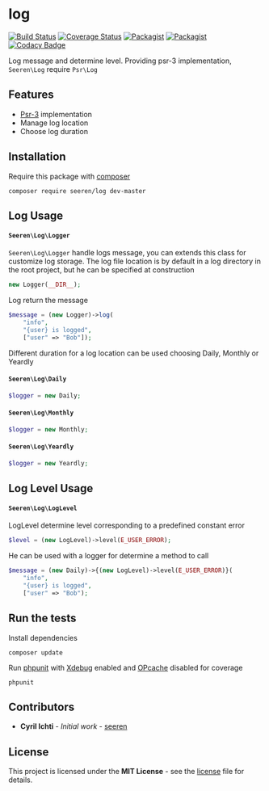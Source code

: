 # log
[![Build Status](https://travis-ci.org/seeren/log.svg?branch=master)](https://travis-ci.org/seeren/log) [![Coverage Status](https://coveralls.io/repos/github/seeren/log/badge.svg?branch=master)](https://coveralls.io/github/seeren/log?branch=master) [![Packagist](https://img.shields.io/packagist/dt/seeren/log.svg)](https://packagist.org/packages/seeren/log/stats) [![Packagist](https://img.shields.io/packagist/v/seeren/log.svg)](https://packagist.org/packages/seeren/log) [![Codacy Badge](https://api.codacy.com/project/badge/Grade/79594fda319241f787ac5342cb0a1836)](https://www.codacy.com/app/seeren/log?utm_source=github.com&amp;utm_medium=referral&amp;utm_content=seeren/log&amp;utm_campaign=Badge_Grade)

Log message and determine level. Providing psr-3 implementation, `Seeren\Log` require `Psr\Log`

## Features
* [Psr-3](http://www.php-fig.org/psr/psr-3/) implementation
* Manage log location
* Choose log  duration

## Installation
Require this package with [composer](https://getcomposer.org/)
```
composer require seeren/log dev-master
```

## Log Usage

#### `Seeren\Log\Logger`
`Seeren\Log\Logger` handle logs message, you can extends this class for customize log storage.
The log file location is by default in a log directory in the root project, but he can be specified at construction
```php
new Logger(__DIR__);
```
Log return the message
```php
$message = (new Logger)->log(
    "info",
    "{user} is logged",
    ["user" => "Bob"]);
```
Different duration for a log location can be used choosing Daily, Monthly or Yeardly

#### `Seeren\Log\Daily`
```php
$logger = new Daily;
```

#### `Seeren\Log\Monthly`
```php
$logger = new Monthly;
```
#### `Seeren\Log\Yeardly`
```php
$logger = new Yeardly;
```
## Log Level Usage

#### `Seeren\Log\LogLevel`
LogLevel determine level corresponding to a predefined constant error
```php
$level = (new LogLevel)->level(E_USER_ERROR);
```
He can be used with a logger for determine a method to call
```php
$message = (new Daily)->{(new LogLevel)->level(E_USER_ERROR)}(
    "info",
    "{user} is logged",
    ["user" => "Bob");
```

## Run the tests
Install dependencies
```
composer update
```
Run [phpunit](https://phpunit.de/) with [Xdebug](https://xdebug.org/) enabled and [OPcache](http://php.net/manual/fr/book.opcache.php) disabled for coverage
```
phpunit
```

##  Contributors
* **Cyril Ichti** - *Initial work* - [seeren](https://github.com/seeren)

## License
This project is licensed under the **MIT License** - see the [license](LICENSE.md) file for details.